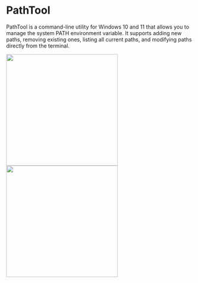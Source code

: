 # PathTool

PathTool is a command-line utility for Windows 10 and 11 that allows you to manage the system PATH environment variable. It supports adding new paths, removing existing ones, listing all current paths, and modifying paths directly from the terminal.

<p float="left">
  <img src="https://i.imgur.com/5BBlSx0.png" width="300" />
  <img src="https://i.imgur.com/od1j0YX.png" width="300" />
</p>
